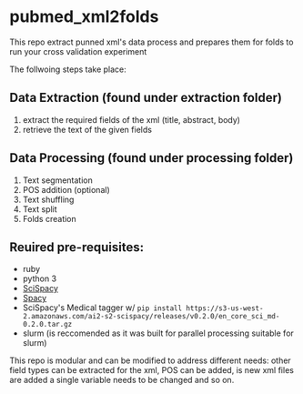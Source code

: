 # pubmed_xml2folds
This repo extract punned xml's data process and prepares them for folds to run your cross validation experiment

The follwoing steps take place:

## Data Extraction (found under extraction folder)
1. extract the required fields of the xml (title, abstract, body)
2. retrieve the text of the given fields

## Data Processing (found under processing folder)
1. Text segmentation
2. POS addition (optional)
3. Text shuffling
4. Text split
5. Folds creation

## Reuired pre-requisites:
* ruby
* python 3
* [SciSpacy](https://allenai.github.io/scispacy/)
* [Spacy](https://spacy.io)
* SciSpacy's Medical tagger w/ ```pip install https://s3-us-west-2.amazonaws.com/ai2-s2-scispacy/releases/v0.2.0/en_core_sci_md-0.2.0.tar.gz```
* slurm (is reccomended as it was built for parallel processing suitable for slurm)


This repo is modular and can be modified to address different needs: other field types can be extracted for the xml, POS can be added, is new xml files are added a single variable needs to be changed and so on.
